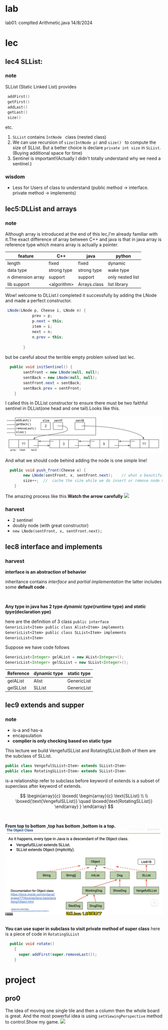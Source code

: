 # lab

lab01: complted Arithmetic.java 14/8/2024

# lec

## lec4 SLList:

### note

SLList (Static Linked List) provides

```cpp
 addFirst()
 getFirst()
 addLast()
 getLast()
 size()
```

etc.

1. `SLList` contains `IntNode ` class (nested class)
2. We can use recursion of `size(IntNode p)` and `size() ` to compute the size of SLList. But a better choice is declare `private int size` in `SLList`. (Buying additional space for time)
3. Sentinel is important!(Actually I didn't totally understand why we need a sentinel.)

### wisdom

- Less for Users of class to understand (public method -> interface. private method -> implements)

## lec5:DLList and arrays

### note

Although array is introduced at the end of this lec,I'm already familiar with it.The exact difference of array between C++ and java is that in java array is reference type which means array is actually a pointer.

| feature           | C++          | java         | python           |
| ----------------- | ------------ | ------------ | ---------------- |
| length            | fixed        | fixed        | dynamic          |
| data type         | strong type  | strong type  | wake type        |
| n dimension array | support      | support      | only nested list |
| lib support       | \<algorithm> | Arrays.class | list library     |

Wow! welcome to DLList.I completed it successfully by adding the LNode and made a perfect constructor.

```java
 LNode(LNode p, Cheese i, LNode n) {
            prev = p;
            p.next = this;
            item = i;
            next = n;
            n.prev = this;

        }
```

but be careful about the terrible empty problem solved last lec.

```java
  public void initSentinel() {
        sentFront = new LNode(null, null);
        sentBack = new LNode(null, null);
        sentFront.next = sentBack;
        sentBack.prev = sentFront;
    }
```

I called this in DLList constructor to ensure there must be two faithful sentinel in DLList(one head and one tail).Looks like this.

![](./imgs/2sentinel.png)

And what we should code behind adding the node is one simple line!

```java
  public void push_front(Cheese x) {
        new LNode(sentFront, x, sentFront.next);    // what a beautiful line!
        size++;  //  cache the size while we do insert or remove node makes it easier for us to get the size
    }
```

The amazing process like this **Watch the arrow carefully**
![](./imgs/DLListPush_front.gif)

### harvest

- 2 sentinel
- doubly node (with great constructor)
- `new LNode(sentFront, x, sentFront.next);`

## lec8 interface and implements

### harvest

<b>interface is an abstraction of behavior</b>

inheritance contains <i> interface</i> and <i> partial implementation</i> the latter includes some <b>default code </b>.

<br>

<b>Any type in java has 2 type <i>dynamic type</i>(runtime type) and <i>static tpye</i>(declaration ype) </b>

here are the definition of 3 class
<code>public interface GenericList\<Item>
public class Alist\<Item> implements GenericList\<Item>
public class SLList\<Item> implements GenericList\<Item></code>

Suppose we have code follows

```java
GenericList<Integer> gelAList = new AList<Integer>();
GenericList<Integer> gelSLList = new SLList<Integer>();
```

| Reference | dynamic type | static type |
| --------- | ------------ | ----------- |
| gelAList  | Alist        | GenericList |
| gelSLList | SLList       | GenericList |

## lec9 extends and supper

### note

- is-a and has-a
- encapsulation
- <b> complier is only checking based on static type</b>

This lecture we build VengefulSLList and RotatingSLList.Both of them are the subclass of SLList.

```java
public class VengefulSLList<Item> extends SLList<Item>
public class RotatingSLList<Item> extends SLList<Item>
```

is-a relationship refer to subclass before keyword of extends is a subset of superclass after keyword of extends.

$$
\begin{array}{c}
\boxed{
    \begin{array}{c}
    \text{SLList} \\
    \\
    \boxed{\text{VengefulSLList}} \quad \boxed{\text{RotatingSLList}}
    \end{array}
}
\end{array}
$$

<br>

**From top to bottom ,top has bottom ,bottom is a top.**
![](./imgs/inheritance.png)

<br>
<b> You can use super in subclass to visit private method of super class</b>
here is a piece of code in  <code>RotatingSLList </code>

```java
  public void rotate()
    {
      super.addFirst(super.removeLast());
    }
```

# project

## pro0

The idea of moving one single tile and then a column then the whole board is great. And the most powerful idea is using `setViewingPerspective` method to control.Show my game.
![](./imgs/game2048.gif)
